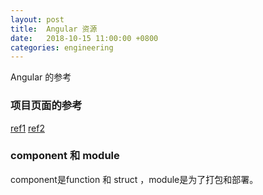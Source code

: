 ```yaml
---
layout: post
title:  Angular 资源
date:   2018-10-15 11:00:00 +0800
categories: engineering
---
```

Angular 的参考
### 项目页面的参考
[ref1](https://www.akveo.com/blog/top-7-nicely-looking-free-open-source-angular-projects/)
[ref2](http://blog.creative-tim.com/web-design/angular2-admin-templates/)

### component 和 module
component是function 和 struct ，module是为了打包和部署。


###
